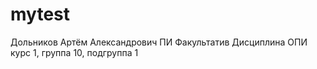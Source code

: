 # mytest
Дольников
Артём
Александрович
ПИ
Факультатив
Дисциплина ОПИ
курс 1, группа 10, подгруппа 1
